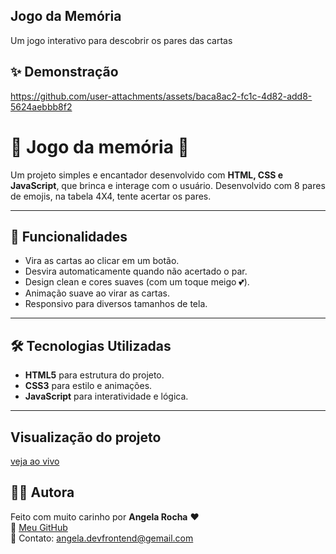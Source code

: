 ## Jogo da Memória
Um jogo interativo para descobrir os pares das cartas

## ✨ Demonstração

https://github.com/user-attachments/assets/baca8ac2-fc1c-4d82-add8-5624aebbb8f2

# 🌸 Jogo da memória 🌸

Um projeto simples e encantador desenvolvido com **HTML, CSS e JavaScript**, que brinca e interage com o usuário.
Desenvolvido com 8 pares de emojis, na tabela 4X4, tente acertar os pares.

---

## 🚀 Funcionalidades

- Vira as cartas ao clicar em um botão.
- Desvira automaticamente quando não acertado o par.
- Design clean e cores suaves (com um toque meigo 💕).
- Animação suave ao virar as cartas.
- Responsivo para diversos tamanhos de tela.

---

## 🛠️ Tecnologias Utilizadas

- **HTML5** para estrutura do projeto.
- **CSS3** para estilo e animações.
- **JavaScript** para interatividade e lógica.

---

## Visualização do projeto

[veja ao vivo](https://angela-rocha.github.io/jogo_da_memoria/)

## 👩‍💻 Autora

Feito com muito carinho por **Angela Rocha** ❤️  
🔗 [Meu GitHub](https://github.com/angela-silva)  
📧 Contato: angela.devfrontend@gemail.com  
